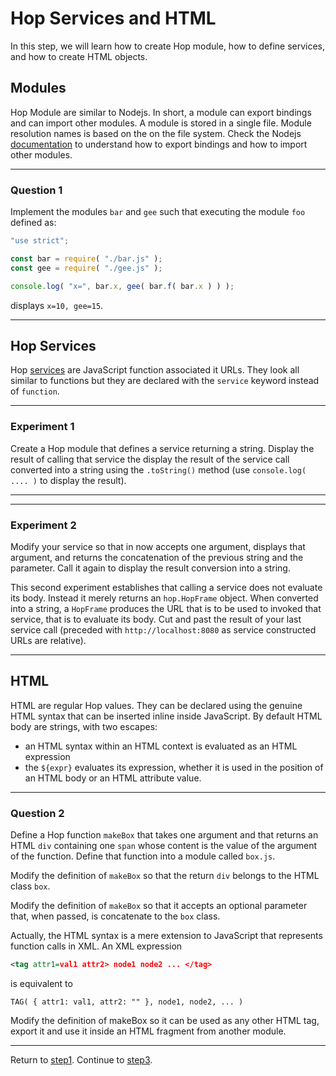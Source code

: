Hop Services and HTML
=====================

In this step, we will learn how to create Hop module, how to define
services, and how to create HTML objects.

Modules
-------

Hop Module are similar to Nodejs. In short, a module can export
bindings and can import other modules. A module is stored in a single
file. Module resolution names is based on the on the file
system. Check the Nodejs
[documentation](https://nodejs.org/dist/latest-v8.x/docs/api/modules.html)
to understand how to export bindings and how to import other modules.

*****************************************************************************
### Question 1 ###

Implement the modules `bar` and `gee` such that executing the module `foo`
defined as:

```javascript
"use strict";

const bar = require( "./bar.js" );
const gee = require( "./gee.js" );

console.log( "x=", bar.x, gee( bar.f( bar.x ) ) );
```


displays `x=10, gee=15`.
*****************************************************************************


Hop Services
------------

Hop [services](http://localhost:8080/usr/local/share/doc/hop/3.2.0-pre1/index.html)
are JavaScript function associated it URLs. They look all similar to
functions but they are declared with the `service` keyword instead of
`function`.

*****************************************************************************
### Experiment 1 ###

Create a Hop module that defines a service returning a string. Display
the result of calling that service the display the result of the service
call converted into a string using the `.toString()` method (use
`console.log( .... )` to display the result).
*****************************************************************************


*****************************************************************************
### Experiment 2 ###

Modify your service so that in now accepts one argument, displays
that argument, and returns the concatenation of the previous string and
the parameter. Call it again to display the result conversion into a
string.

This second experiment establishes that calling a service does not
evaluate its body. Instead it merely returns an `hop.HopFrame`
object. When converted into a string, a `HopFrame` produces the URL
that is to be used to invoked that service, that is to evaluate its
body. Cut and past the result of your last service call (preceded with
`http://localhost:8080` as service constructed URLs are relative).
*****************************************************************************


HTML
----

HTML are regular Hop values. They can be declared using the genuine
HTML syntax that can be inserted inline inside JavaScript. By default
HTML body are strings, with two escapes:

  - an HTML syntax within an HTML context is evaluated as an HTML expression
  - the `${expr}` evaluates its expression, whether it is used in the
 position of an HTML body or an HTML attribute value.


*****************************************************************************
### Question 2 ###

Define a Hop function `makeBox` that takes one argument and that
returns an HTML `div` containing one `span` whose content is the value
of the argument of the function. Define that function into a module
called `box.js`.

Modify the definition of `makeBox` so that the return `div` belongs to the
HTML class `box`.

Modify the definition of `makeBox` so that it accepts an optional parameter
that, when passed, is concatenate to the `box` class.


Actually, the HTML syntax is a mere extension to JavaScript that represents
function calls in XML. An XML expression

```xml
<tag attr1=val1 attr2> node1 node2 ... </tag>
```

is equivalent to

```hopscript
TAG( { attr1: val1, attr2: "" }, node1, node2, ... )
```

Modify the definition of makeBox so it can be used as any other HTML
tag, export it and use it inside an HTML fragment from another module.
*****************************************************************************


Return to [step1](https://github.com/manuel-serrano/hop-tutorials/tree/master/hello/step1/).
Continue to [step3](https://github.com/manuel-serrano/hop-tutorials/tree/master/hello/step3/).
